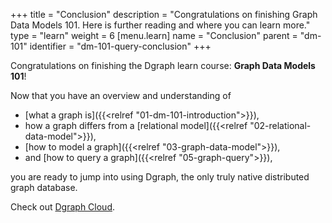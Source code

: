 +++
title = "Conclusion"
description = "Congratulations on finishing Graph Data Models 101. Here is further reading and where you can learn more."
type = "learn"
weight = 6
[menu.learn]
  name = "Conclusion"
  parent = "dm-101"
  identifier = "dm-101-query-conclusion"
+++

Congratulations on finishing the Dgraph learn course: **Graph Data Models 101**!

Now that you have an overview and understanding of
- [what a graph is]({{<relref "01-dm-101-introduction">}}),
- how a graph differs from a
[relational model]({{<relref "02-relational-data-model">}}),
- [how to model a graph]({{<relref "03-graph-data-model">}}),
- and [how to query a graph]({{<relref "05-graph-query">}}),

you are ready to jump into using Dgraph, the only truly native distributed graph database.

Check out [Dgraph Cloud](https://dgraph.io/cloud).


